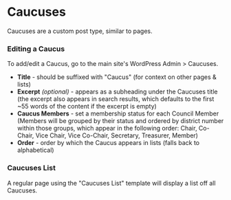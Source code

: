 # Caucuses

Caucuses are a custom post type, similar to pages.

### Editing a Caucus

To add/edit a Caucus, go to the main site's WordPress Admin > Caucuses.

* **Title** - should be suffixed with "Caucus" (for context on other pages & lists)
* **Excerpt** *(optional)* - appears as a subheading under the Caucuses title (the excerpt also appears in search results, which defaults to the first ~55 words of the content if the excerpt is empty)
* **Caucus Members** - set a membership status for each Council Member (Members will be grouped by their status and ordered by district number within those groups, which appear in the following order: Chair, Co-Chair, Vice Chair, Vice Co-Chair, Secretary, Treasurer, Member)
* **Order** - order by which the Caucus appears in lists (falls back to alphabetical)

### Caucuses List

A regular page using the "Caucuses List" template will display a list off all Caucuses.
